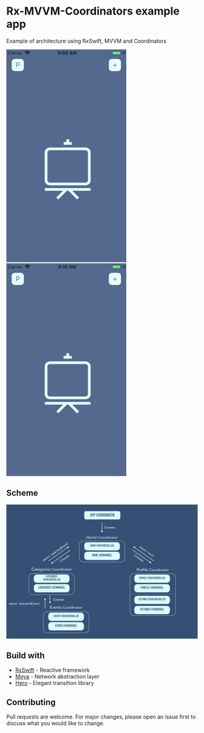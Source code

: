 # Rx-MVVM-Coordinators example app

Example of architecture using RxSwift, MVVM and Coordinators

![](video1.gif)       ![](video2.gif)

## Scheme
![](Scheme.png)

## Build with
* [RxSwift](https://github.com/ReactiveX/RxSwift) - Reactive framework
* [Moya](https://github.com/Moya/Moya) - Network abstraction layer
* [Hero](https://github.com/HeroTransitions/Hero) - Elegant transition library

## Contributing
Pull requests are welcome. For major changes, please open an issue first to discuss what you would like to change.
